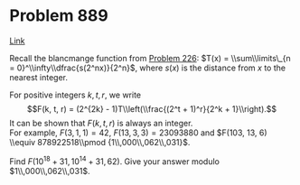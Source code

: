 # Problem 889

[Link](https://projecteuler.net/problem=889)

Recall the blancmange function from [Problem 226](problem=226): $T(x) = \\sum\\limits\_{n = 0}^\\infty\\dfrac{s(2^nx)}{2^n}$, where $s(x)$ is the distance from $x$ to the nearest integer.

For positive integers $k, t, r$, we write $$F(k, t, r) = (2^{2k} - 1)T\\left(\\frac{(2^t + 1)^r}{2^k + 1}\\right).$$ It can be shown that $F(k, t, r)$ is always an integer.  
For example, $F(3, 1, 1) = 42$, $F(13, 3, 3) = 23093880$ and $F(103, 13, 6) \\equiv 878922518\\pmod {1\\,000\\,062\\,031}$.

Find $F(10^{18} + 31, 10^{14} + 31, 62)$. Give your answer modulo $1\\,000\\,062\\,031$.
